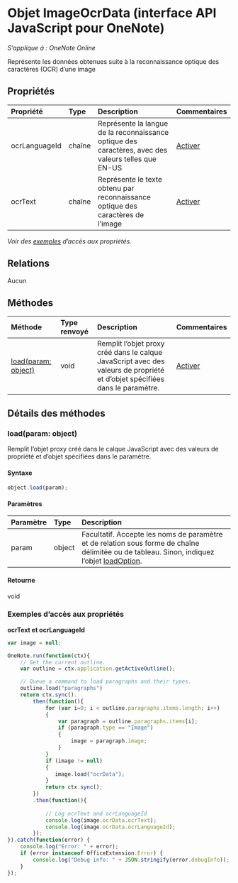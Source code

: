 # Objet ImageOcrData (interface API JavaScript pour OneNote)

_S’applique à : OneNote Online_  


Représente les données obtenues suite à la reconnaissance optique des caractères (OCR) d’une image

## Propriétés

| Propriété     | Type   |Description|Commentaires|
|:---------------|:--------|:----------|:-------|
|ocrLanguageId|chaîne|Représente la langue de la reconnaissance optique des caractères, avec des valeurs telles que EN-US|[Activer](https://github.com/OfficeDev/office-js-docs/issues/new?title=OneNote-imageOcrData-ocrLanguageId)|
|ocrText|chaîne|Représente le texte obtenu par reconnaissance optique des caractères de l’image|[Activer](https://github.com/OfficeDev/office-js-docs/issues/new?title=OneNote-imageOcrData-ocrText)|

_Voir des [exemples](#exemples) d’accès aux propriétés._

## Relations
Aucun


## Méthodes

| Méthode           | Type renvoyé    |Description| Commentaires|
|:---------------|:--------|:----------|:-------|
|[load(param: object)](#loadparam-object)|void|Remplit l’objet proxy créé dans le calque JavaScript avec des valeurs de propriété et d’objet spécifiées dans le paramètre.|[Activer](https://github.com/OfficeDev/office-js-docs/issues/new?title=OneNote-imageOcrData-load)|

## Détails des méthodes


### load(param: object)
Remplit l’objet proxy créé dans le calque JavaScript avec des valeurs de propriété et d’objet spécifiées dans le paramètre.

#### Syntaxe
```js
object.load(param);
```

#### Paramètres
| Paramètre    | Type   |Description|
|:---------------|:--------|:----------|
|param|object|Facultatif. Accepte les noms de paramètre et de relation sous forme de chaîne délimitée ou de tableau. Sinon, indiquez l’objet [loadOption](loadoption.md).|

#### Retourne
void
### Exemples d’accès aux propriétés
**ocrText et ocrLanguageId**
```js
var image = null;

OneNote.run(function(ctx){
    // Get the current outline.
    var outline = ctx.application.getActiveOutline();

    // Queue a command to load paragraphs and their types.
    outline.load("paragraphs")
    return ctx.sync().
        then(function(){
            for (var i=0; i < outline.paragraphs.items.length; i++)
            {
                var paragraph = outline.paragraphs.items[i];
                if (paragraph.type == "Image")
                {
                    image = paragraph.image;
                }
            }
            if (image != null)
            {
               image.load("ocrData");
            }
            return ctx.sync();
        })
        .then(function(){
            
            // Log ocrText and ocrLanguageId
            console.log(image.ocrData.ocrText);
            console.log(image.ocrData.ocrLanguageId);
        });
}).catch(function(error) {
    console.log("Error: " + error);
    if (error instanceof OfficeExtension.Error) {
        console.log("Debug info: " + JSON.stringify(error.debugInfo));
    }
});
```

